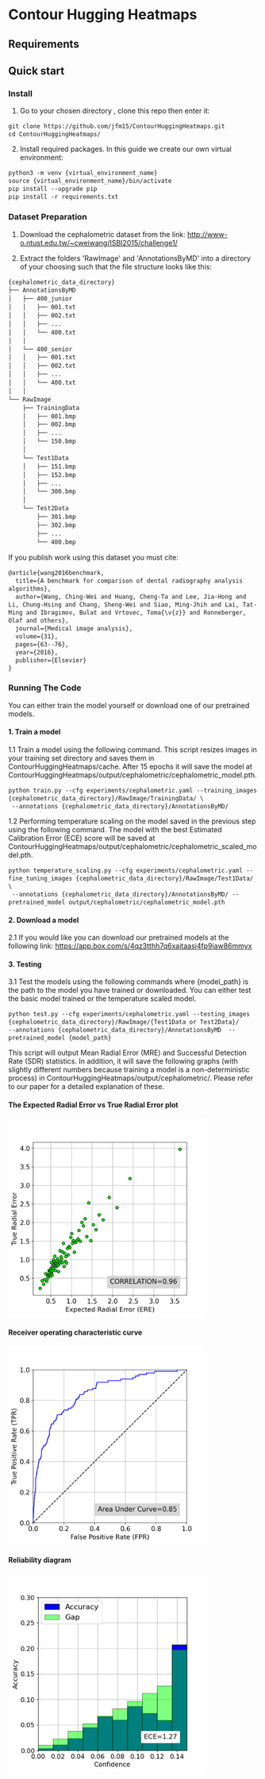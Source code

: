 # Contour Hugging Heatmaps

## Requirements

## Quick start

### Install

1. Go to your chosen directory , clone this repo then enter it:
```
git clone https://github.com/jfm15/ContourHuggingHeatmaps.git
cd ContourHuggingHeatmaps/
```

2. Install required packages. In this guide we create our own virtual environment:

```
python3 -m venv {virtual_environment_name}
source {virtual_environment_name}/bin/activate
pip install --upgrade pip
pip install -r requirements.txt
```

### Dataset Preparation

1. Download the cephalometric dataset from the link: http://www-o.ntust.edu.tw/~cweiwang/ISBI2015/challenge1/

2. Extract the folders 'RawImage' and 'AnnotationsByMD' into a directory of your choosing such that the file structure looks like this:

````bash
{cephalometric_data_directory}
├── AnnotationsByMD
│   ├── 400_junior
│   │   ├── 001.txt
│   │   ├── 002.txt
│   │   ├── ...
│   │   └── 400.txt
│   │
│   └── 400_senior
│   │   ├── 001.txt
│   │   ├── 002.txt
│   │   ├── ...
│   │   └── 400.txt
│   │
└── RawImage
    ├── TrainingData
    │   ├── 001.bmp
    │   ├── 002.bmp
    │   ├── ...
    │   └── 150.bmp
    │
    └── Test1Data
    │   ├── 151.bmp
    │   ├── 152.bmp
    │   ├── ...
    │   └── 300.bmp
    │
    └── Test2Data
        ├── 301.bmp
        ├── 302.bmp
        ├── ...
        └── 400.bmp
````

If you publish work using this dataset you must cite:
````
@article{wang2016benchmark,
  title={A benchmark for comparison of dental radiography analysis algorithms},
  author={Wang, Ching-Wei and Huang, Cheng-Ta and Lee, Jia-Hong and Li, Chung-Hsing and Chang, Sheng-Wei and Siao, Ming-Jhih and Lai, Tat-Ming and Ibragimov, Bulat and Vrtovec, Toma{\v{z}} and Ronneberger, Olaf and others},
  journal={Medical image analysis},
  volume={31},
  pages={63--76},
  year={2016},
  publisher={Elsevier}
}
````

### Running The Code

You can either train the model yourself or download one of our pretrained models.

#### 1. Train a model

1.1 Train a model using the following command. This script resizes images in your training set directory 
and saves them in ContourHuggingHeatmaps/cache. After 15 epochs it will save the model at
ContourHuggingHeatmaps/output/cephalometric/cephalometric_model.pth.

```
python train.py --cfg experiments/cephalometric.yaml --training_images {cephalometric_data_directory}/RawImage/TrainingData/ \
 --annotations {cephalometric_data_directory}/AnnotationsByMD/
```

1.2 Performing temperature scaling on the model saved in the previous step using the following command. 
The model with the best Estimated Calibration Error (ECE) score will be saved at ContourHuggingHeatmaps/output/cephalometric/cephalometric_scaled_model.pth.

```
python temperature_scaling.py --cfg experiments/cephalometric.yaml --fine_tuning_images {cephalometric_data_directory}/RawImage/Test1Data/ \
 --annotations {cephalometric_data_directory}/AnnotationsByMD/ --pretrained_model output/cephalometric/cephalometric_model.pth
```

#### 2. Download a model

2.1 If you would like you can download our pretrained models at the following link: https://app.box.com/s/4qz3tthh7q6xajtaasj4fp9iaw86mmyx

#### 3. Testing

3.1 Test the models using the following commands where {model_path} is the path to the model you have trained or downloaded. 
You can either test the basic model trained or the temperature scaled model.

```
python test.py --cfg experiments/cephalometric.yaml --testing_images {cephalometric_data_directory}/RawImage/{Test1Data or Test2Data}/
--annotations {cephalometric_data_directory}/AnnotationsByMD  --pretrained_model {model_path}
```

This script will output Mean Radial Error (MRE) and Successful Detection Rate (SDR) statistics. In addition, it will 
save the following graphs (with slightly different numbers because training a model is a non-deterministic process) in 
ContourHuggingHeatmaps/output/cephalometric/. Please refer to our paper for a detailed explanation of these.

#### The Expected Radial Error vs True Radial Error plot

<img src="figures/re_vs_ere_correlation_graph.png" alt="drawing" width="400"/>

#### Receiver operating characteristic curve

<img src="figures/roc_outlier_graph.png" alt="drawing" width="400"/>

#### Reliability diagram

<img src="figures/reliability_diagram.png" alt="drawing" width="400"/>